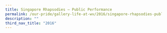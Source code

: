 ```yaml
---
title: Singapore Rhapsodies – Public Performance
permalink: /our-pride/gallery-life-at-wv/2016/singapore-rhapsodies-public-performance/
description: ""
third_nav_title: "2016"
---
```


